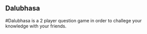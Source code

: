 ## Dalubhasa
#Dalubhasa is a 2 player question game in order to challege your knowledge with your friends. 
